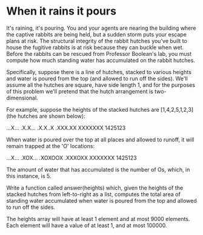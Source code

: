 When it rains it pours
======================

It's raining, it's pouring. You and your agents are nearing the building where the captive rabbits are being held, but a sudden storm puts your escape plans at risk. The structural integrity of the rabbit hutches you've built to house the fugitive rabbits is at risk because they can buckle when wet. Before the rabbits can be rescued from Professor Boolean's lab, you must compute how much standing water has accumulated on the rabbit hutches. 

Specifically, suppose there is a line of hutches, stacked to various heights and water is poured from the top (and allowed to run off the sides). We'll assume all the hutches are square, have side length 1, and for the purposes of this problem we'll pretend that the hutch arrangement is two-dimensional.

For example, suppose the heights of the stacked hutches are [1,4,2,5,1,2,3] (the hutches are shown below):

...X...
.X.X...
.X.X..X
.XXX.XX
XXXXXXX
1425123

When water is poured over the top at all places and allowed to runoff, it will remain trapped at the 'O' locations:

...X...
.XOX...
.XOXOOX
.XXXOXX
XXXXXXX
1425123

The amount of water that has accumulated is the number of Os, which, in this instance, is 5.

Write a function called answer(heights) which, given the heights of the stacked hutches from left-to-right as a list, computes the total area of standing water accumulated when water is poured from the top and allowed to run off the sides. 

The heights array will have at least 1 element and at most 9000 elements. Each element will have a value of at least 1, and at most 100000.
